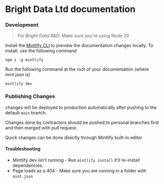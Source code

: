 # Bright Data Ltd documentation

### Development

> *For Bright Data R&D*: Make sure you're using Node 20

Install the [Mintlify CLI](https://www.npmjs.com/package/mintlify) to preview the documentation changes locally. To install, use the following command

```
npm i -g mintlify
```

Run the following command at the root of your documentation (where mint.json is)

```
mintlify dev
```

### Publishing Changes

changes will be deployed to production automatically after pushing to the default `main` branch.

Changes done by contractors should be pushed to personal branches first and then merged with pull request.

Quick changes can be done directly through Mintlify built-in editor

#### Troubleshooting

- Mintlify dev isn't running - Run `mintlify install` it'll re-install dependencies.
- Page loads as a 404 - Make sure you are running in a folder with `mint.json`

